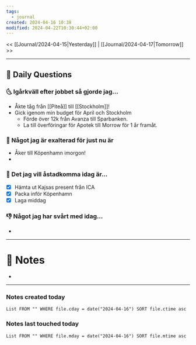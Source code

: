 ```yaml
---
tags:
  - journal
created: 2024-04-16 10:38
modified: 2024-04-22T10:30:44+02:00
---
```


<< [[Journal/2024-04-15|Yesterday]] | [[Journal/2024-04-17|Tomorrow]] >>

---
## 📅 Daily Questions
### 🌜 Igårkväll efter jobbet så gjorde jag...
- Åkte tåg från [[Piteå]] till [[Stockholm]]!
- Gick igenom min budget för April och Stockholm
	- Förde över 12k från Avanza till Sparbanken.
	- La till överföringar för Apotek till Morrow för 1 år framåt.

### 🙌 Något jag är exalterad för just nu är
- Åker till Köpenhamn imorgon!
- 

### 🚀 Det jag vill åstadkomma idag är...
- [x] Hämta ut Kajsas present från ICA
- [x] Packa inför Köpenhamn
- [x] Laga middag

### 👎 Något jag har svårt med idag...
- 

---
# 📝 Notes
- 
---
### Notes created today
```dataview
List FROM "" WHERE file.cday = date("2024-04-16") SORT file.ctime asc
```
### Notes last touched today
```dataview
List FROM "" WHERE file.mday = date("2024-04-16") SORT file.mtime asc
```